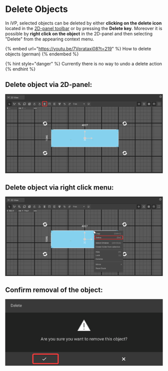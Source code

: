 # Delete Objects

In iVP, selected objects can be deleted by either **clicking on the delete icon** located in the [2D-panel toolbar](../user-interface/the-2d-panel.md#the-toolbar-of-the-2d-panel) or by pressing the **Delete key**. Moreover it is possible by **right click on the object** in the 2D-panel and then selecting "Delete" from the appearing context menu.

{% embed url="https://youtu.be/7Vprataxi08?t=219" %}
How to delete objects (german)
{% endembed %}

{% hint style="danger" %}
Currently there is no way to undo a delete action
{% endhint %}

## Delete object via 2D-panel:

![](../../../.gitbook/assets/iVP_Planning_ObjectInteraction_DeleteObjects_2DPanel.png)

## Delete object via right click menu:

![](../../../.gitbook/assets/iVP_Planning_ObjectInteraction_DeleteObjects_RightClick.png)

## Confirm removal of the object:

![](../../../.gitbook/assets/iVP_Planning_ObjectInteraction_DeleteObjects_Confirm.png)